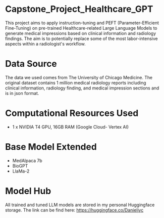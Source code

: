 # Capstone_Project_Healthcare_GPT
This project aims to apply instruction-tuning and PEFT (Parameter-Efficient Fine-Tuning) on pre-trained Healthcare-related Large Language Models to generate medical impressions based on clinical information and radiology findings. The aim is to potentially replace some of the most labor-intensive aspects within a radiologist's workflow.

# Data Source
The data we used comes from The University of Chicago Medicine. The original dataset contains 1 million medical radiology reports including clinical information, radiology finding, and medical impression sections and is in json format.

# Computational Resources Used
- 1 x NVIDIA T4 GPU, 16GB RAM (Google Cloud- Vertex AI)

# Base Model Extended
- MedAlpaca 7b
- BioGPT
- LlaMa-2

# Model Hub
All trained and tuned LLM models are stored in my personal Huggingface storage. The link can be find here: https://huggingface.co/Danieljyc
